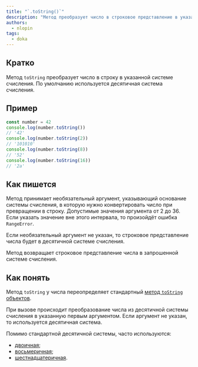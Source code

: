 ```yaml
---
title: "`.toString()`"
description: "Метод преобразует число в строковое представление в указанной системе счисления"
authors:
  - nlopin
tags:
  - doka
---
```


## Кратко

Метод `toString` преобразует число в строку в указанной системе счисления. По умолчанию используется десятичная система счисления.

## Пример

```js
const number = 42
console.log(number.toString())
// '42'
console.log(number.toString(2))
// '101010'
console.log(number.toString(8))
// '52'
console.log(number.toString(16))
// '2a'
```

## Как пишется

Метод принимает необязательный аргумент, указывающий основание системы счисления, в которую нужно конвертировать число при превращении в строку. Допустимые значения аргумента от 2 до 36. Если указать значение вне этого интервала, то произойдёт ошибка `RangeError`.

Если необязательный аргумент не указан, то строковое представление числа будет в десятичной системе счисления.

Метод возвращает строковое представление числа в запрошенной системе счисления.

## Как понять

Метод `toString` у числа переопределяет стандартный [метод `toString` объектов](/js/object-tostring/).

При вызове происходит преобразование числа из десятичной системы счисления в указанную первым аргументом. Если аргумент не указан, то используется десятичная система.

Помимо стандартной десятичной системы, часто используются:

- [двоичная](https://ru.wikipedia.org/wiki/Двоичная_система_счисления);
- [восьмеричная](https://ru.wikipedia.org/wiki/Восьмеричная_система_счисления);
- [шестнадцатеричная](https://ru.wikipedia.org/wiki/Восьмеричная_система_счисления).
